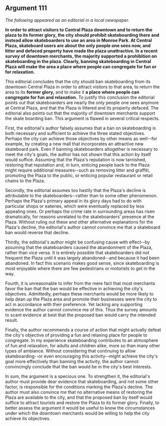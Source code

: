 
Argument 111
---------------------------

*The following appeared as an editorial in a local newspaper.*

**In order to attract visitors to Central Plaza downtown and to return the plaza to its former glory,
the city should prohibit skateboarding there and instead allow skateboarders to use an area in
Monroe Park. At Central Plaza, skateboard users are about the only people one sees now, and
litter and defaced property have made the plaza unattractive. In a recent survey of downtown
merchants, the majority supported a prohibition on skateboarding in the plaza. Clearly,
banning skateboarding in Central Plaza will make the area a place where people can
congregate for fun or for relaxation.**


This editorial concludes that the city should ban skateboarding from its downtown Central
Plaza in order to attract visitors to that area, to return the area to its **former glory,** and to make
it **a place where people can congregate for fun and relaxation.** To justify this conclusion the
editorial points out that skateboarders are nearly the only people one sees anymore at Central
Plaza, and that the Plaza is littered and its property defaced. The editorial also points out that
the majority of downtown merchants support the skate boarding ban. This argument is flawed
in several critical respects.

First, the editorial's author falsely assumes that a ban on skateboarding is both necessary
and sufficient to achieve the three stated objectives. Perhaps the city can achieve those
objectives by other means as well--for example, by creating a new mall that incorporates an
attractive new skateboard park. Even if banning skateboarders altogether is necessary to meet
the city's goals, the author has not shown that this action by itself would suffice. Assuming that
the Plaza's reputation is now tarnished, restoring that reputation and, in turn, enticing people
back to the Plaza might require additional measures--such as removing litter and graffiti,
promoting the Plaza to the public, or enticing popular restaurant or retail chains to the Plaza.

Secondly, the editorial assumes too hastily that the Plaza's decline is attributable to the
skateboarders--rather than to some other phenomenon. Perhaps the Plaza's primary appeal in
its glory days had to do with particular shops or eateries, which were eventually replaced by
less appealing ones. Or perhaps the crime rate in surrounding areas has risen dramatically, for
reasons unrelated to the skateboarders' presence at the Plaza. Without ruling out these and
other alternative explanations for the Plaza's decline, the editorial's author cannot convince me
that a skateboard ban would reverse that decline.

Thirdly, the editorial's author might be confusing cause with effect--by assuming that the
skateboarders caused the abandonment of the Plaza, rather than vice versa. It is entirely
possible that skateboarders did not frequent the Plaza until it was largely abandoned--and
because it had been abandoned. In fact this scenario makes good sense, since skateboarding
is most enjoyable where there are few pedestrians or motorists to get in the way.

Fourth, it is unreasonable to infer from the mere fact that most merchants favor the ban that
the ban would be effective in achieving the city's objectives. Admittedly, perhaps these
merchants would be more likely to help dean up the Plaza area and promote their businesses
were the city to act in accordance with their preference. Yet lacking any supporting evidence
the author cannot convince me of this. Thus the survey amounts to scant evidence at best that
the proposed ban would carry the intended result.

Finally, the author recommends a course of action that might actually defeat the city's
objective of providing a fun and relaxing place for people to congregate. In my experience
skateboarding contributes to an atmosphere of fun and relaxation, for adults and children alike,
more so than many other types of ambiance. Without considering that continuing to allow
skateboarding--or even encouraging this activity--might achieve the city's goal more effectively
than banning the activity, the author cannot convincingly conclude that the ban would be in the
city's best interests.

In sum, the argument is a specious one. To strengthen it, the editorial's author must provide
dear evidence that skateboarding, and not some other factor, is responsible for the conditions
marking the Plaza's decline. The author must also convince me that no alternative means of
restoring the Plaza are available to the city, and that the proposed ban by itself would suffice to
attract tourists and restore the Plaza to its former glory. Finally, to better assess the argument it
would be useful to know the circumstances under which the downtown merchants would be
willing to help the city achieve its objectives.

